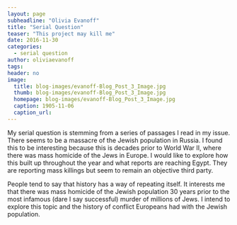 ```yaml
---
layout: page
subheadline: "Olivia Evanoff"
title: "Serial Question"
teaser: "This project may kill me"
date: 2016-11-30
categories:
  - serial question
author: oliviaevanoff
tags:
header: no
image:
  title: blog-images/evanoff-Blog_Post_3_Image.jpg
  thumb: blog-images/evanoff-Blog_Post_3_Image.jpg
  homepage: blog-images/evanoff-Blog_Post_3_Image.jpg
  caption: 1905-11-06
  caption_url:
---
```

My serial question is stemming from a series of passages I read in my issue.
There seems to be a massacre of the Jewish population in Russia. I found this
to be interesting because this is decades prior to World War II, where there
was mass homicide of the Jews in Europe. I would like to explore how this built
up throughout the year and what reports are reaching Egypt. They are reporting
mass killings but seem to remain an objective third party.

People tend to say that history has a way of repeating itself. It interests
me that there was mass homicide of the Jewish population 30 years prior to the
most infamous (dare I say successful) murder of millions of Jews. I intend to
explore this topic and the history of conflict Europeans had with the Jewish
population.
